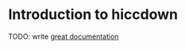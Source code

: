 # Introduction to hiccdown

TODO: write [great documentation](http://jacobian.org/writing/what-to-write/)
